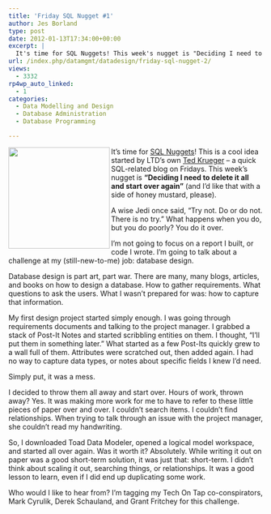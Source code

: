 ```yaml
---
title: 'Friday SQL Nugget #1'
author: Jes Borland
type: post
date: 2012-01-13T17:34:00+00:00
excerpt: |
  It's time for SQL Nuggets! This week's nugget is "Deciding I need to delete it all and start over again".
url: /index.php/datamgmt/datadesign/friday-sql-nugget-2/
views:
  - 3332
rp4wp_auto_linked:
  - 1
categories:
  - Data Modelling and Design
  - Database Administration
  - Database Programming

---
```

 <img src="/wp-content/uploads/blogs/ITProfessionals/sqlnugget.jpg?mtime=1326466147" alt="" title="" align="left" width="200" height="200" />It&#8217;s time for [SQL Nuggets][1]! This is a cool idea started by LTD&#8217;s own [Ted Krueger][2] &#8211; a quick SQL-related blog on Fridays. This week&#8217;s nugget is **&#8220;Deciding I need to delete it all and start over again&#8221;** (and I&#8217;d like that with a side of honey mustard, please). 

A wise Jedi once said, &#8220;Try not. Do or do not. There is no try.&#8221; What happens when you do, but you do poorly? You do it over. 

I&#8217;m not going to focus on a report I built, or code I wrote. I&#8217;m going to talk about a challenge at my (still-new-to-me) job: database design. 

Database design is part art, part war. There are many, many blogs, articles, and books on how to design a database. How to gather requirements. What questions to ask the users. What I wasn&#8217;t prepared for was: how to capture that information. 

My first design project started simply enough. I was going through requirements documents and talking to the project manager. I grabbed a stack of Post-It Notes and started scribbling entities on them. I thought, &#8220;I&#8217;ll put them in something later.&#8221; What started as a few Post-Its quickly grew to a wall full of them. Attributes were scratched out, then added again. I had no way to capture data types, or notes about specific fields I knew I&#8217;d need. 

Simply put, it was a mess. 

I decided to throw them all away and start over. Hours of work, thrown away? Yes. It was making more work for me to have to refer to these little pieces of paper over and over. I couldn&#8217;t search items. I couldn&#8217;t find relationships. When trying to talk through an issue with the project manager, she couldn&#8217;t read my handwriting. 

So, I downloaded Toad Data Modeler, opened a logical model workspace, and started all over again. Was it worth it? Absolutely. While writing it out on paper was a good short-term solution, it was just that: short-term. I didn&#8217;t think about scaling it out, searching things, or relationships. It was a good lesson to learn, even if I did end up duplicating some work. 

Who would I like to hear from? I&#8217;m tagging my Tech On Tap co-conspirators, Mark Cyrulik, Derek Schauland, and Grant Fritchey for this challenge.

 [1]: /index.php/ITProfessionals/ProfessionalDevelopment/friday-sql-nugget-1
 [2]: /index.php/All/?disp=authdir&author=68